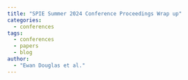 ```yaml
---
title: "SPIE Summer 2024 Conference Proceedings Wrap up"
categories:
  - conferences
tags:
  - conferences
  - papers
  - blog
author:
  - "Ewan Douglas et al."
---
```

